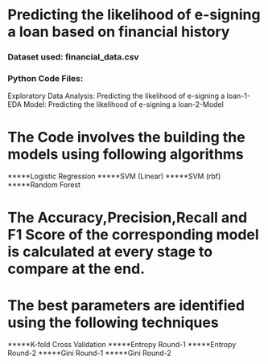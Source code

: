 # Predicting the likelihood of e-signing a loan based on financial history

### Dataset used: financial_data.csv

### Python Code Files:
Exploratory Data Analysis: Predicting the likelihood of e-signing a loan-1-EDA
Model: Predicting the likelihood of e-signing a loan-2-Model

# The Code involves the building the models using following algorithms
*****Logistic Regression
*****SVM (Linear)
*****SVM (rbf)
*****Random Forest

# The Accuracy,Precision,Recall and F1 Score of the corresponding model is calculated at every stage to compare at the end.

# The best parameters are identified using the following techniques
*****K-fold Cross Validation
*****Entropy Round-1
*****Entropy Round-2
*****Gini Round-1
*****Gini Round-2
